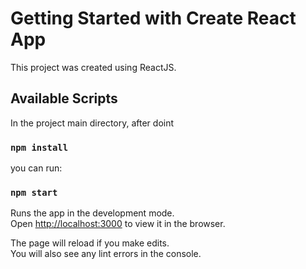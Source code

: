 # Getting Started with Create React App

This project was created using ReactJS.

## Available Scripts

In the project main directory, after doint

### `npm install`
you can run:

### `npm start`

Runs the app in the development mode.\
Open [http://localhost:3000](http://localhost:3000) to view it in the browser.

The page will reload if you make edits.\
You will also see any lint errors in the console.

